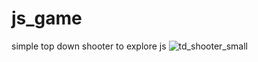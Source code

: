 # js_game
simple top down shooter to explore js
![td_shooter_small](https://user-images.githubusercontent.com/68894295/227721820-b315a4d5-8660-46de-a9cb-e4822511723b.png)
